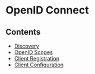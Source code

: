 # OpenID Connect 

## Contents

- [Discovery](./discovery.md)
- [OpenID Scopes](./scopes.md)
- [Client Registration](./registration.md)
- [Client Configuration](./client-config.md)

